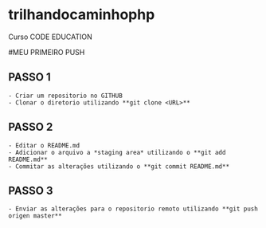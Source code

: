 trilhandocaminhophp
===================

Curso CODE EDUCATION

#MEU PRIMEIRO PUSH


## PASSO 1

    - Criar um repositorio no GITHUB
    - Clonar o diretorio utilizando **git clone <URL>**

## PASSO 2

    - Editar o README.md
    - Adicionar o arquivo a *staging area* utilizando o **git add README.md**
    - Commitar as alterações utilizando o **git commit README.md**

## PASSO 3

    - Enviar as alterações para o repositorio remoto utilizando **git push origen master**